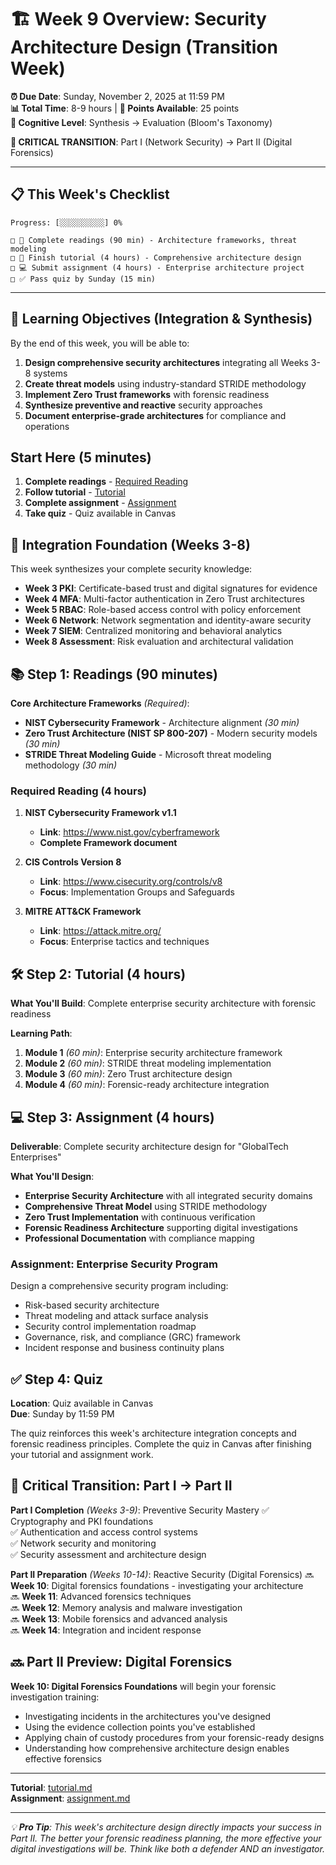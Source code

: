 # 🏗️ Week 9 Overview: Security Architecture Design (Transition Week)

**⏰ Due Date**: Sunday, November 2, 2025 at 11:59 PM  
**📊 Total Time**: 8-9 hours | **🎯 Points Available**: 25 points  
**🧠 Cognitive Level**: Synthesis → Evaluation (Bloom's Taxonomy)

**🔄 CRITICAL TRANSITION**: Part I (Network Security) → Part II (Digital Forensics)

---

## 📋 **This Week's Checklist**

```
Progress: [░░░░░░░░░░] 0%

□ 📖 Complete readings (90 min) - Architecture frameworks, threat modeling
□ 🎥 Finish tutorial (4 hours) - Comprehensive architecture design
□ 💻 Submit assignment (4 hours) - Enterprise architecture project
□ ✅ Pass quiz by Sunday (15 min)
```

---

## 🎯 **Learning Objectives (Integration & Synthesis)**

By the end of this week, you will be able to:
1. **Design comprehensive security architectures** integrating all Weeks 3-8 systems
2. **Create threat models** using industry-standard STRIDE methodology
3. **Implement Zero Trust frameworks** with forensic readiness
4. **Synthesize preventive and reactive** security approaches
5. **Document enterprise-grade architectures** for compliance and operations

## Start Here (5 minutes)

1. **Complete readings** - [Required Reading](#required-reading) 
2. **Follow tutorial** - [Tutorial](tutorial.md)
3. **Complete assignment** - [Assignment](assignment.md) 
4. **Take quiz** - Quiz available in Canvas

## 🔗 **Integration Foundation (Weeks 3-8)**

This week synthesizes your complete security knowledge:
- **Week 3 PKI**: Certificate-based trust and digital signatures for evidence
- **Week 4 MFA**: Multi-factor authentication in Zero Trust architectures
- **Week 5 RBAC**: Role-based access control with policy enforcement
- **Week 6 Network**: Network segmentation and identity-aware security
- **Week 7 SIEM**: Centralized monitoring and behavioral analytics
- **Week 8 Assessment**: Risk evaluation and architectural validation

## 📚 **Step 1: Readings (90 minutes)**

**Core Architecture Frameworks** *(Required)*:
- **NIST Cybersecurity Framework** - Architecture alignment *(30 min)*
- **Zero Trust Architecture (NIST SP 800-207)** - Modern security models *(30 min)*
- **STRIDE Threat Modeling Guide** - Microsoft threat modeling methodology *(30 min)*

### Required Reading (4 hours)

1. **NIST Cybersecurity Framework v1.1**
   - **Link**: https://www.nist.gov/cyberframework
   - **Complete Framework document**

2. **CIS Controls Version 8**
   - **Link**: https://www.cisecurity.org/controls/v8
   - **Focus**: Implementation Groups and Safeguards

3. **MITRE ATT&CK Framework**
   - **Link**: https://attack.mitre.org/
   - **Focus**: Enterprise tactics and techniques

## 🛠️ **Step 2: Tutorial (4 hours)**

**What You'll Build**: Complete enterprise security architecture with forensic readiness

**Learning Path**:
1. **Module 1** *(60 min)*: Enterprise security architecture framework
2. **Module 2** *(60 min)*: STRIDE threat modeling implementation
3. **Module 3** *(60 min)*: Zero Trust architecture design
4. **Module 4** *(60 min)*: Forensic-ready architecture integration

## 💻 **Step 3: Assignment (4 hours)**

**Deliverable**: Complete security architecture design for "GlobalTech Enterprises"

**What You'll Design**:
- **Enterprise Security Architecture** with all integrated security domains
- **Comprehensive Threat Model** using STRIDE methodology
- **Zero Trust Implementation** with continuous verification
- **Forensic Readiness Architecture** supporting digital investigations
- **Professional Documentation** with compliance mapping

### Assignment: Enterprise Security Program

Design a comprehensive security program including:
- Risk-based security architecture
- Threat modeling and attack surface analysis  
- Security control implementation roadmap
- Governance, risk, and compliance (GRC) framework
- Incident response and business continuity plans

## ✅ **Step 4: Quiz**

**Location**: Quiz available in Canvas  
**Due**: Sunday by 11:59 PM

The quiz reinforces this week's architecture integration concepts and forensic readiness principles. Complete the quiz in Canvas after finishing your tutorial and assignment work.

## 🔄 **Critical Transition: Part I → Part II**

**Part I Completion** *(Weeks 3-9)*: Preventive Security Mastery
✅ Cryptography and PKI foundations  
✅ Authentication and access control systems  
✅ Network security and monitoring  
✅ Security assessment and architecture design  

**Part II Preparation** *(Weeks 10-14)*: Reactive Security (Digital Forensics)
🔜 **Week 10**: Digital forensics foundations - investigating your architecture  
🔜 **Week 11**: Advanced forensics techniques  
🔜 **Week 12**: Memory analysis and malware investigation  
🔜 **Week 13**: Mobile forensics and advanced analysis  
🔜 **Week 14**: Integration and incident response  

## 🔜 **Part II Preview: Digital Forensics**

**Week 10: Digital Forensics Foundations** will begin your forensic investigation training:
- Investigating incidents in the architectures you've designed
- Using the evidence collection points you've established
- Applying chain of custody procedures from your forensic-ready designs
- Understanding how comprehensive architecture design enables effective forensics

---

**Tutorial**: [tutorial.md](tutorial.md)  
**Assignment**: [assignment.md](assignment.md)

---

*💡 **Pro Tip**: This week's architecture design directly impacts your success in Part II. The better your forensic readiness planning, the more effective your digital investigations will be. Think like both a defender AND an investigator.*